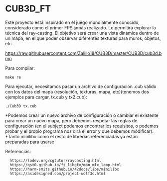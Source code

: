 # CUB3D_FT
Este proyecto está inspirado en el juego mundialmente conocido, considerado como el primer FPS jamás realizado. Le permitirá explorar la técnica del ray-casting. El objetivo será crear una vista dinámica dentro de un mapa, en el que poder observar diferentes texturas para muros, objetos, etc.

https://raw.githubusercontent.com/Zalillo18/CUB3D/master/CUB3D/cub3d.bmp

Para compilar:

    make re
  
Para ejecutar, necesitamos pasar un archivo de configuración .cub válido con los datos del mapa (resolución, texturas, mapa, etc)(tenemos dos ejemplos para cargar, tx.cub y tx2.cub):

    ./Cub3D tx.cub
 
*Podemos crear un nuevo archivo de configuración o cambiar el existente para crear un nuevo mapa, pero debemos respetar las reglas de configuración (en el subject podemos encontrar los requisitos, o podemos probar y el propio programa nos dirá el error y que debemos módificar). 
*Tanto minilibx como el resto de librerias referenciadas ya están preparadas para usarse

Referencias:

      https://lodev.org/cgtutor/raycasting.html
      https://qst0.github.io/ft_libgfx/man_mlx_loop.html
      https://harm-smits.github.io/42docs/libs/minilibx
      https://asidesigned.com/project-wolf3d.html
